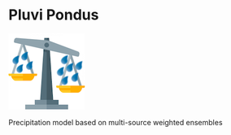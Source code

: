 # Pluvi Pondus

![Pluvi Pondus](https://raw.githubusercontent.com/ANU-WALD/pluvi_pondus/master/icon_small.png)
                

Precipitation model based on multi-source weighted ensembles
